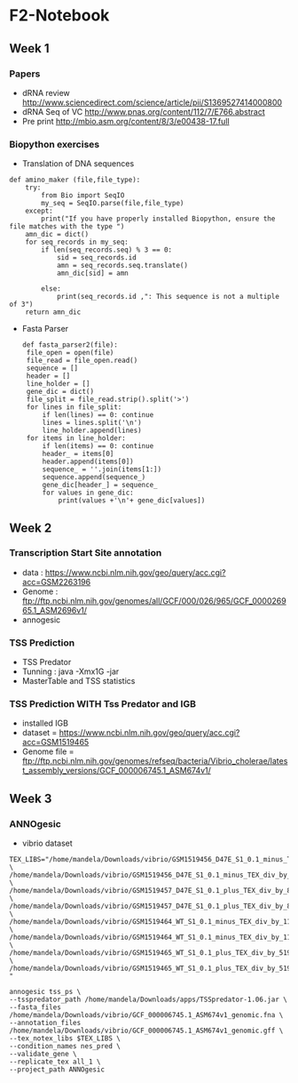 # F2-Notebook
## Week 1
### Papers
- dRNA review http://www.sciencedirect.com/science/article/pii/S1369527414000800
- dRNA Seq of VC http://www.pnas.org/content/112/7/E766.abstract
- Pre print http://mbio.asm.org/content/8/3/e00438-17.full
### Biopython exercises
- Translation of DNA sequences
```
def amino_maker (file,file_type):
    try:
        from Bio import SeqIO
        my_seq = SeqIO.parse(file,file_type)
    except:
        print("If you have properly installed Biopython, ensure the file matches with the type ")
    amn_dic = dict()
    for seq_records in my_seq:
        if len(seq_records.seq) % 3 == 0:
            sid = seq_records.id
            amn = seq_records.seq.translate()
            amn_dic[sid] = amn
           
        else: 
            print(seq_records.id ,": This sequence is not a multiple of 3")
    return amn_dic   
   ```
 - Fasta Parser
   ```
   def fasta_parser2(file):
    file_open = open(file)
    file_read = file_open.read()
    sequence = []
    header = []
    line_holder = []
    gene_dic = dict()
    file_split = file_read.strip().split('>')
    for lines in file_split:
        if len(lines) == 0: continue
        lines = lines.split('\n')
        line_holder.append(lines)
    for items in line_holder:
        if len(items) == 0: continue
        header_ = items[0]
        header.append(items[0])
        sequence_ = ''.join(items[1:])
        sequence.append(sequence_)
        gene_dic[header_] = sequence_
        for values in gene_dic:
            print(values +'\n'+ gene_dic[values])
     ```
## Week 2
### Transcription Start Site annotation
- data : https://www.ncbi.nlm.nih.gov/geo/query/acc.cgi?acc=GSM2263196
- Genome : ftp://ftp.ncbi.nlm.nih.gov/genomes/all/GCF/000/026/965/GCF_000026965.1_ASM2696v1/
- annogesic
### TSS Prediction
- TSS Predator
- Tunning :  java -Xmx1G -jar
- MasterTable and TSS statistics

### TSS Prediction WITH Tss Predator and IGB
- installed IGB
- dataset = https://www.ncbi.nlm.nih.gov/geo/query/acc.cgi?acc=GSM1519465
- Genome file = ftp://ftp.ncbi.nlm.nih.gov/genomes/refseq/bacteria/Vibrio_cholerae/latest_assembly_versions/GCF_000006745.1_ASM674v1/
## Week 3
### ANNOgesic
- vibrio dataset
```
TEX_LIBS="/home/mandela/Downloads/vibrio/GSM1519456_D47E_S1_0.1_minus_TEX_div_by_10536538.0_multi_by_5191739.0_forward.wig:notex:1:a:+ \
/home/mandela/Downloads/vibrio/GSM1519456_D47E_S1_0.1_minus_TEX_div_by_10536538.0_multi_by_5191739.0_reverse.wig:notex:1:a:- \
/home/mandela/Downloads/vibrio/GSM1519457_D47E_S1_0.1_plus_TEX_div_by_8186187.0_multi_by_5191739.0_forward.wig:tex:1:a:+ \
/home/mandela/Downloads/vibrio/GSM1519457_D47E_S1_0.1_plus_TEX_div_by_8186187.0_multi_by_5191739.0_reverse.wig:tex:1:a:+ \
/home/mandela/Downloads/vibrio/GSM1519464_WT_S1_0.1_minus_TEX_div_by_11591377.0_multi_by_5191739.0_forward.wig:notex:2:a:+ \
/home/mandela/Downloads/vibrio/GSM1519464_WT_S1_0.1_minus_TEX_div_by_11591377.0_multi_by_5191739.0_reverse.wig:notex:2:a:+ \
/home/mandela/Downloads/vibrio/GSM1519465_WT_S1_0.1_plus_TEX_div_by_5191739.0_multi_by_5191739.0_forward.wig:tex:2:a:+ \
/home/mandela/Downloads/vibrio/GSM1519465_WT_S1_0.1_plus_TEX_div_by_5191739.0_multi_by_5191739.0_reverse.wig:tex:2:a:-"

annogesic tss_ps \
--tsspredator_path /home/mandela/Downloads/apps/TSSpredator-1.06.jar \
--fasta_files /home/mandela/Downloads/vibrio/GCF_000006745.1_ASM674v1_genomic.fna \
--annotation_files /home/mandela/Downloads/vibrio/GCF_000006745.1_ASM674v1_genomic.gff \
--tex_notex_libs $TEX_LIBS \
--condition_names nes_pred \
--validate_gene \
--replicate_tex all_1 \
--project_path ANNOgesic
```
